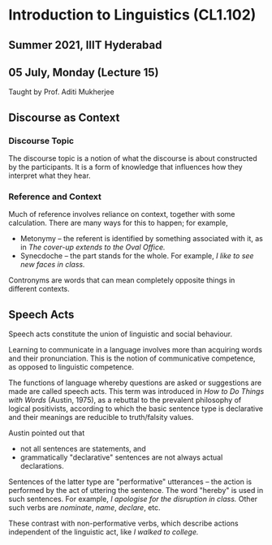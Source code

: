 # Introduction to Linguistics (CL1.102)
## Summer 2021, IIIT Hyderabad
## 05 July, Monday (Lecture 15)

Taught by Prof. Aditi Mukherjee

## Discourse as Context
### Discourse Topic
The discourse topic is a notion of what the discourse is about constructed by the participants. It is a form of knowledge that influences how they interpret what they hear.

### Reference and Context
Much of reference involves reliance on context, together with some calculation. There are many ways for this to happen; for example,

* Metonymy – the referent is identified by something associated with it, as in *The cover-up extends to the Oval Office.*
* Synecdoche – the part stands for the whole. For example, _I like to see new faces in class._

Contronyms are words that can mean completely opposite things in different contexts.

## Speech Acts
Speech acts constitute the union of linguistic and social behaviour.  

Learning to communicate in a language involves more than acquiring words and their pronunciation. This is the notion of communicative competence, as opposed to linguistic competence.

The functions of language whereby questions are asked or suggestions are made are called speech acts. This term was introduced in _How to Do Things with Words_ (Austin, 1975), as a rebuttal to the prevalent philosophy of logical positivists, according to which the basic sentence type is declarative and their meanings are reducible to truth/falsity values.

Austin pointed out that

* not all sentences are statements, and
* grammatically "declarative" sentences are not always actual declarations.

Sentences of the latter type are "performative" utterances – the action is performed by the act of uttering the sentence. The word "hereby" is used in such sentences. For example, _I apologise for the disruption in class._ Other such verbs are _nominate_, _name_, _declare_, etc.

These contrast with non-performative verbs, which describe actions independent of the linguistic act, like _I walked to college._
